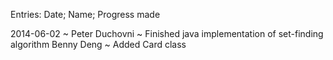 Entries: Date; Name; Progress made

2014-06-02 ~ Peter Duchovni ~ Finished java implementation of set-finding algorithm
	     Benny Deng ~ Added Card class
